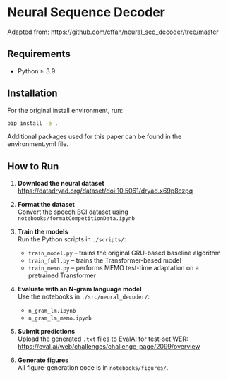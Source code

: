 # Neural Sequence Decoder

Adapted from: https://github.com/cffan/neural_seq_decoder/tree/master

## Requirements
- Python ≥ 3.9

## Installation

For the original install environment, run: 

```bash
pip install -e . 
```

Additional packages used for this paper can be found in the environment.yml file.


## How to Run

1. **Download the neural dataset**  
   https://datadryad.org/dataset/doi:10.5061/dryad.x69p8czpq

2. **Format the dataset**  
   Convert the speech BCI dataset using `notebooks/formatCompetitionData.ipynb`

3. **Train the models**  
   Run the Python scripts in `./scripts/`:
   - `train_model.py` – trains the original GRU-based baseline algorithm  
   - `train_full.py` – trains the Transformer-based model  
   - `train_memo.py` – performs MEMO test-time adaptation on a pretrained Transformer

4. **Evaluate with an N-gram language model**  
   Use the notebooks in `./src/neural_decoder/`:
   - `n_gram_lm.ipynb`  
   - `n_gram_lm_memo.ipynb`

5. **Submit predictions**  
   Upload the generated `.txt` files to EvalAI for test-set WER:  
   https://eval.ai/web/challenges/challenge-page/2099/overview

6. **Generate figures**  
   All figure-generation code is in `notebooks/figures/`.
